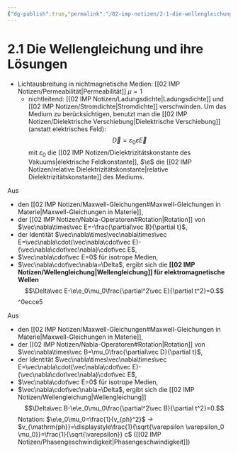 ```yaml
---
{"dg-publish":true,"permalink":"/02-imp-notizen/2-1-die-wellengleichung-und-ihre-loesungen/"}
---
```


# 2.1 Die Wellengleichung und ihre Lösungen
- Lichtausbreitung in nichtmagnetische Medien: [[02 IMP Notizen/Permeabilität\|Permeabilität]] $\mu=1$ 
	- nichtleitend: [[02 IMP Notizen/Ladungsdichte\|Ladungsdichte]] und [[02 IMP Notizen/Stromdichte\|Stromdichte]] verschwinden. 
Um das Medium zu berücksichtigen, benutzt man die [[02 IMP Notizen/Dielektrische Verschiebung\|Dielektrische Verschiebung]] (anstatt elektrisches Feld): $$\vec D=\varepsilon_0\varepsilon\vec E$$ mit $\varepsilon_0$ die [[02 IMP Notizen/Dielektrizitätskonstante des Vakuums\|elektrische Feldkonstante]], $\e$ die [[02 IMP Notizen/relative Dielektrizitätskonstante\|relative Dielektrizitätskonstante]] des Mediums. 

Aus 
- den [[02 IMP Notizen/Maxwell-Gleichungen#Maxwell-Gleichungen in Materie\|Maxwell-Gleichungen in Materie]], 
- der [[02 IMP Notizen/Nabla-Operatoren#Rotation\|Rotation]] von $\vec\nabla\times\vec E=-\frac{\partial\vec B}{\partial t}$, 
- der Identität $\vec\nabla\times\vec\nabla\times\vec E=\vec\nabla\cdot(\vec\nabla\cdot\vec E)-(\vec\nabla\cdot\vec\nabla)\cdot\vec E$, 
- $\vec\nabla\cdot\vec E=0$ für isotrope Medien,
- $\vec\nabla\cdot\vec\nabla=\Delta$, 
ergibt sich die **[[02 IMP Notizen/Wellengleichung\|Wellengleichung]] für elektromagnetische Wellen** $$\Delta\vec E-\e\e_0\mu_0\frac{\partial^2\vec E}{\partial t^2}=0.$$ ^0ecce5

Aus 
- den [[02 IMP Notizen/Maxwell-Gleichungen#Maxwell-Gleichungen in Materie\|Maxwell-Gleichungen in Materie]], 
- der [[02 IMP Notizen/Nabla-Operatoren#Rotation\|Rotation]] von $\vec\nabla\times\vec B=\mu_0\frac{\partial\vec D}{\partial t}$, 
- der Identität $\vec\nabla\times\vec\nabla\times\vec E=\vec\nabla\cdot(\vec\nabla\cdot\vec E)-(\vec\nabla\cdot\vec\nabla)\cdot\vec E$, 
- $\vec\nabla\cdot\vec E=0$ für isotrope Medien,
- $\vec\nabla\cdot\vec\nabla=\Delta$, 
ergibt sich die [[02 IMP Notizen/Wellengleichung\|Wellengleichung]] $$\Delta\vec B-\e\e_0\mu_0\frac{\partial^2\vec B}{\partial t^2}=0.$$
Notation: $\e\e_0\mu_0=\frac{1}{v_{ph}^2}$ -> $v_{\mathrm{ph}}=\displaystyle\frac{1}{\sqrt{\varepsilon \varepsilon_0 \mu_0}}=\frac{1}{\sqrt{\varepsilon}} c$ ([[02 IMP Notizen/Phasengeschwindigkeit\|Phasengeschwindigkeit]])

